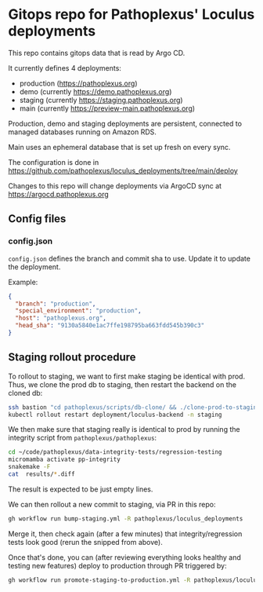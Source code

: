 # Gitops repo for Pathoplexus' Loculus deployments

This repo contains gitops data that is read by Argo CD.

It currently defines 4 deployments:

- production (https://pathoplexus.org)
- demo (currently https://demo.pathoplexus.org)
- staging (currently https://staging.pathoplexus.org)
- main (currently https://preview-main.pathoplexus.org)

Production, demo and staging deployments are persistent, connected to managed databases running on Amazon RDS.

Main uses an ephemeral database that is set up fresh on every sync.

The configuration is done in https://github.com/pathoplexus/loculus_deployments/tree/main/deploy

Changes to this repo will change deployments via ArgoCD sync at https://argocd.pathoplexus.org

## Config files

### config.json

`config.json` defines the branch and commit sha to use. Update it to update the deployment.

Example:

```json
{
  "branch": "production",
  "special_environment": "production",
  "host": "pathoplexus.org",
  "head_sha": "9130a5840e1ac7ffe198795ba663fdd545b390c3"
}
```

## Staging rollout procedure

To rollout to staging, we want to first make staging be identical with prod. Thus, we clone the prod db to staging, then restart the backend on the cloned db:

```sh
ssh bastion "cd pathoplexus/scripts/db-clone/ && ./clone-prod-to-staging.sh"
kubectl rollout restart deployment/loculus-backend -n staging
```

We then make sure that staging really is identical to prod by running the integrity script from `pathoplexus/pathoplexus`:

```sh
cd ~/code/pathoplexus/data-integrity-tests/regression-testing
micromamba activate pp-integrity
snakemake -F
cat  results/*.diff
```

The result is expected to be just empty lines.

We can then rollout a new commit to staging, via PR in this repo:

```sh
gh workflow run bump-staging.yml -R pathoplexus/loculus_deployments
```

Merge it, then check again (after a few minutes) that integrity/regression tests look good (rerun the snipped from above).

Once that's done, you can (after reviewing everything looks healthy and testing new features) deploy to production through PR triggered by:

```sh
gh workflow run promote-staging-to-production.yml -R pathoplexus/loculus_deployments
```

